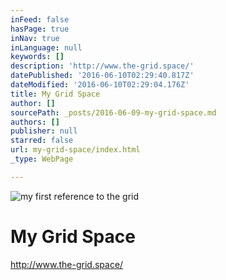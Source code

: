 ```yaml
---
inFeed: false
hasPage: true
inNav: true
inLanguage: null
keywords: []
description: 'http://www.the-grid.space/'
datePublished: '2016-06-10T02:29:40.817Z'
dateModified: '2016-06-10T02:29:04.176Z'
title: My Grid Space
author: []
sourcePath: _posts/2016-06-09-my-grid-space.md
authors: []
publisher: null
starred: false
url: my-grid-space/index.html
_type: WebPage

---
```

![my first reference to the grid ](https://the-grid-user-content.s3-us-west-2.amazonaws.com/a5dcfc83-8500-416e-bb80-39590a8f79c2.jpg)

# My Grid Space

http://www.the-grid.space/